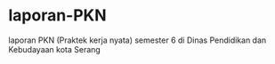 # laporan-PKN
laporan PKN (Praktek kerja  nyata) semester 6 di Dinas Pendidikan dan Kebudayaan kota Serang
